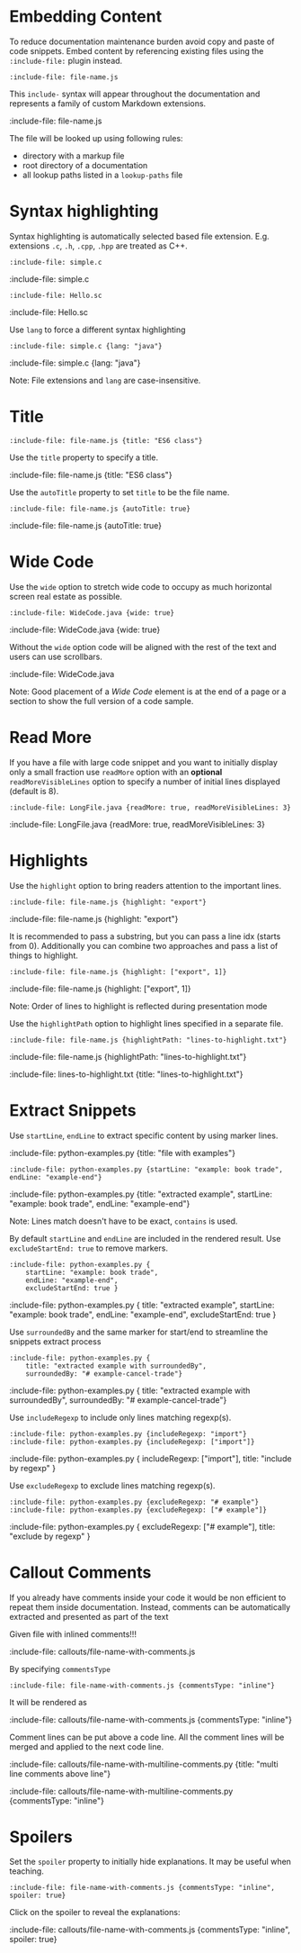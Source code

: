 # Embedding Content

To reduce documentation maintenance burden avoid copy and paste of code snippets.
Embed content by referencing existing files using the `:include-file:` plugin instead.  

    :include-file: file-name.js
    
This `include-` syntax will appear throughout the documentation and represents a family of custom Markdown extensions. 

:include-file: file-name.js

The file will be looked up using following rules:
* directory with a markup file
* root directory of a documentation
* all lookup paths listed in a `lookup-paths` file

# Syntax highlighting

Syntax highlighting is automatically selected based file extension. 
E.g. extensions `.c`, `.h`, `.cpp`, `.hpp` are treated as C++.  

    :include-file: simple.c
    
:include-file: simple.c

    :include-file: Hello.sc
    
:include-file: Hello.sc

Use `lang` to force a different syntax highlighting

    :include-file: simple.c {lang: "java"}
    
:include-file: simple.c {lang: "java"}

Note: File extensions and `lang` are case-insensitive.

# Title

    :include-file: file-name.js {title: "ES6 class"} 

Use the `title` property to specify a title.

:include-file: file-name.js {title: "ES6 class"} 

Use the `autoTitle` property to set `title` to be the file name.

    :include-file: file-name.js {autoTitle: true} 

:include-file: file-name.js {autoTitle: true} 


# Wide Code

Use the `wide` option to stretch wide code to occupy as much horizontal screen real estate as possible.  

    :include-file: WideCode.java {wide: true}
    
:include-file: WideCode.java {wide: true}

Without the `wide` option code will be aligned with the rest of the text and users can use scrollbars.   

:include-file: WideCode.java

Note: Good placement of a *Wide Code* element is at the end of a page or a section to show the full version of a code sample.

# Read More

If you have a file with large code snippet and you want to initially display only a small fraction use `readMore` 
option with an **optional** `readMoreVisibleLines` option to specify a number of initial lines displayed (default is 8).

    :include-file: LongFile.java {readMore: true, readMoreVisibleLines: 3}
    
:include-file: LongFile.java {readMore: true, readMoreVisibleLines: 3} 

# Highlights

Use the `highlight` option to bring readers attention to the important lines.

    :include-file: file-name.js {highlight: "export"}

:include-file: file-name.js {highlight: "export"}

It is recommended to pass a substring, but you can pass a line idx (starts from 0). 
Additionally you can combine two approaches and pass a list of things to highlight. 

    :include-file: file-name.js {highlight: ["export", 1]}

:include-file: file-name.js {highlight: ["export", 1]}

Note: Order of lines to highlight is reflected during presentation mode

Use the `highlightPath` option to highlight lines specified in a separate file. 

    :include-file: file-name.js {highlightPath: "lines-to-highlight.txt"}
    
:include-file: file-name.js {highlightPath: "lines-to-highlight.txt"}

:include-file: lines-to-highlight.txt {title: "lines-to-highlight.txt"}

# Extract Snippets

Use `startLine`, `endLine` to extract specific content by using marker lines.

:include-file: python-examples.py {title: "file with examples"} 

    :include-file: python-examples.py {startLine: "example: book trade", endLine: "example-end"}
     
:include-file: python-examples.py {title: "extracted example", startLine: "example: book trade", endLine: "example-end"}

Note: Lines match doesn't have to be exact, `contains` is used.
 
By default `startLine` and `endLine` are included in the rendered result. Use `excludeStartEnd: true` to remove markers.   

    :include-file: python-examples.py { 
        startLine: "example: book trade",
        endLine: "example-end",
        excludeStartEnd: true }

:include-file: python-examples.py {
    title: "extracted example", 
    startLine: "example: book trade",
    endLine: "example-end",
    excludeStartEnd: true }

Use `surroundedBy` and the same marker for start/end to streamline the snippets extract process
    
    :include-file: python-examples.py {
        title: "extracted example with surroundedBy",
        surroundedBy: "# example-cancel-trade"}

:include-file: python-examples.py {
  title: "extracted example with surroundedBy",
  surroundedBy: "# example-cancel-trade"}

Use `includeRegexp` to include only lines matching regexp(s).

    :include-file: python-examples.py {includeRegexp: "import"}
    :include-file: python-examples.py {includeRegexp: ["import"]}
    
:include-file: python-examples.py { includeRegexp: ["import"], title: "include by regexp" }

Use `excludeRegexp` to exclude lines matching regexp(s).

    :include-file: python-examples.py {excludeRegexp: "# example"}
    :include-file: python-examples.py {excludeRegexp: ["# example"]}
    
:include-file: python-examples.py { excludeRegexp: ["# example"], title: "exclude by regexp" }

# Callout Comments

If you already have comments inside your code it would be non efficient to repeat them inside documentation. 
Instead, comments can be automatically extracted and presented as part of the text

Given file with inlined comments!!!

:include-file: callouts/file-name-with-comments.js

By specifying `commentsType` 
    
    :include-file: file-name-with-comments.js {commentsType: "inline"}

It will be rendered as 

:include-file: callouts/file-name-with-comments.js {commentsType: "inline"}

Comment lines can be put above a code line. All the comment lines will be merged and applied to the next code line.

:include-file: callouts/file-name-with-multiline-comments.py {title: "multi line comments above line"}

:include-file: callouts/file-name-with-multiline-comments.py {commentsType: "inline"}

# Spoilers

Set the `spoiler` property to initially hide explanations. It may be useful when teaching.

    :include-file: file-name-with-comments.js {commentsType: "inline", spoiler: true}

Click on the spoiler to reveal the explanations:

:include-file: callouts/file-name-with-comments.js {commentsType: "inline", spoiler: true}
